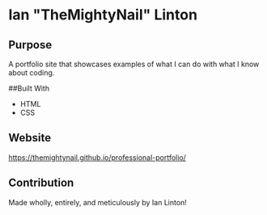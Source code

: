 # Ian "TheMightyNail" Linton

## Purpose
A portfolio site that showcases examples of what I can do with what I know about coding. 

##Built With
* HTML
* CSS

## Website
https://themightynail.github.io/professional-portfolio/

## Contribution
Made wholly, entirely, and meticulously by Ian Linton!